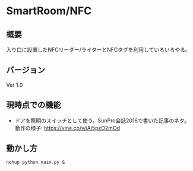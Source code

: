 # SmartRoom/NFC

## 概要

入り口に設置したNFCリーダー/ライターとNFCタグを利用していろいろやる。

## バージョン

Ver 1.0

## 現時点での機能

* ドアを照明のスイッチとして使う。SunPro会誌2016で書いた記事のネタ。  
動作の様子: https://vine.co/v/iAi5pzO2mOd

## 動かし方

`nohup python main.py &`

